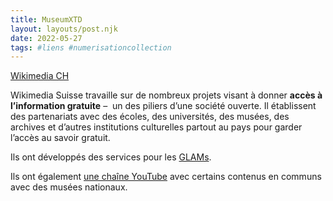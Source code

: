 ```yaml
---
title: MuseumXTD
layout: layouts/post.njk
date: 2022-05-27
tags: #liens #numerisationcollection
---
```


[Wikimedia CH](https://wikimedia.ch/fr/)

Wikimedia Suisse travaille sur de nombreux projets visant à donner **accès à l’information gratuite** –  un des piliers d’une société ouverte. Il établissent des partenariats avec des écoles, des universités, des musées, des archives et d’autres institutions culturelles partout au pays pour garder l’accès au savoir gratuit. 

Ils ont développés des services pour les [GLAMs](https://wikimedia.ch/en/services/glam/). 

Ils ont également [une chaîne YouTube](https://www.youtube.com/channel/UCFbORRnaIL93uVIy7LVhBjA) avec certains contenus en communs avec des musées nationaux. 